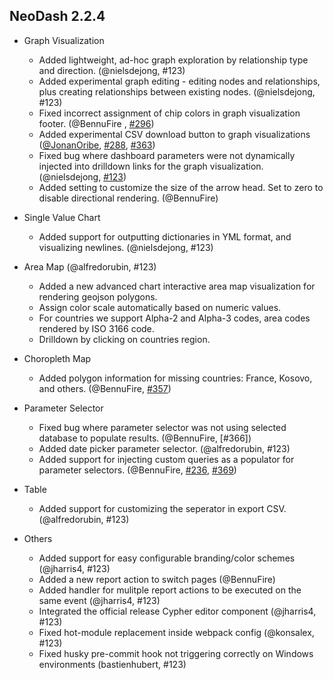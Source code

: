 ## NeoDash 2.2.4

- Graph Visualization
  - Added lightweight, ad-hoc graph exploration by relationship type and direction. (@nielsdejong, #123)
  - Added experimental graph editing - editing nodes and relationships, plus creating relationships between existing nodes. (@nielsdejong, #123)
  - Fixed incorrect assignment of chip colors in graph visualization footer. (@BennuFire , [#296](https://github.com/neo4j-labs/neodash/issues/296))
  - Added experimental CSV download button to graph visualizations ([@JonanOribe](https://github.com/JonanOribe), [#288](https://github.com/neo4j-labs/neodash/issues/288), [#363](https://github.com/neo4j-labs/neodash/issues/363))
  - Fixed bug where dashboard parameters were not dynamically injected into drilldown links for the graph visualization.  (@nielsdejong, [#123](https://github.com/neo4j-labs/neodash/pull/410))
  - Added setting to customize the size of the arrow head. Set to zero to disable directional rendering. (@BennuFire)

- Single Value Chart
  - Added support for outputting dictionaries in YML format, and visualizing newlines. (@nielsdejong, #123)

- Area Map (@alfredorubin, #123)
  - Added a new advanced chart interactive area map visualization for rendering geojson polygons.
  - Assign color scale automatically based on numeric values.
  - For countries we support Alpha-2 and Alpha-3 codes, area codes rendered by ISO 3166 code.
  - Drilldown by clicking on countries region.

- Choropleth Map
  - Added polygon information for missing countries: France, Kosovo, and others. (@BennuFire, [#357](https://github.com/neo4j-labs/neodash/issues/357))

- Parameter Selector
  - Fixed bug where parameter selector was not using selected database to populate results. (@BennuFire, [#366])
  - Added date picker parameter selector. (@alfredorubin, #123)
  - Added support for injecting custom queries as a populator for parameter selectors. (@BennuFire, [#236](https://github.com/neo4j-labs/neodash/issues/236), [#369](https://github.com/neo4j-labs/neodash/issues/369))

- Table
  - Added support for customizing the seperator in export CSV. (@alfredorubin, #123)

- Others
  - Added support for easy configurable branding/color schemes (@jharris4, #123)
  - Added a new report action to switch pages (@BennuFire)
  - Added handler for mulitple report actions to be executed on the same event (@jharris4, #123)
  - Integrated the official release Cypher editor component (@jharris4, #123)
  - Fixed hot-module replacement inside webpack config  (@konsalex, #123)
  - Fixed husky pre-commit hook not triggering correctly on Windows environments (bastienhubert, #123)



